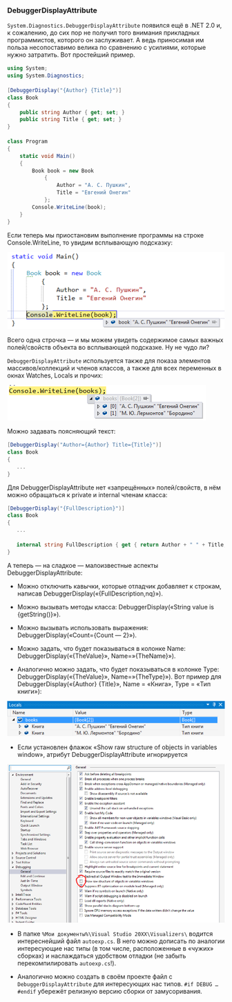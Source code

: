 ﻿### DebuggerDisplayAttribute


`System.Diagnostics.DebuggerDisplayAttribute` появился ещё в .NET 2.0 и, к сожалению, до сих пор не получил того внимания прикладных программистов, которого он заслуживает. А ведь приносимая им польза несопоставимо велика по сравнению с усилиями, которые нужно затратить. Вот простейший пример.

```csharp
using System;
using System.Diagnostics;
 
[DebuggerDisplay("{Author} {Title}")]
class Book
{
    public string Author { get; set; }
    public string Title { get; set; }
}
 
class Program
{
    static void Main()
    {
        Book book = new Book
            {
                Author = "А. С. Пушкин",
                Title = "Евгений Онегин"
            };
        Console.WriteLine(book);
    }
}
```

Если теперь мы приостановим выполнение программы на строке Console.WriteLine, то увидим всплывающую подсказку:

![Всплывающая подсказка](img/dda1.png)

Всего одна строчка — и мы можем увидеть содержимое самых важных полей/свойств объекта во всплывающей подсказке. Ну не чудо ли?

`DebuggerDisplayAttribute` используется также для показа элементов массивов/коллекций и членов классов, а также для всех переменных в окнах Watches, Locals и прочих:

![Массив](img/dda2.png)

Можно задавать поясняющий текст:

```csharp
[DebuggerDisplay("Author={Author} Title={Title}")]
class Book
{
   ...
}
```

Для DebuggerDisplayAttribute нет «запрещённых» полей/свойств, в нём можно обращаться к private и internal членам класса:

```csharp
[DebuggerDisplay("{FullDescription}")]
class Book
{
   ...
 
   internal string FullDescription { get { return Author + " " + Title; } }
}
```

А теперь — на сладкое — малоизвестные аспекты DebuggerDisplayAttribute:

* Можно отключить кавычки, которые отладчик добавляет к строкам, написав DebuggerDisplay(«{FullDescription,nq}»).

* Можно вызывать методы класса: DebuggerDisplay(«String value is {getString()}»).

* Можно вызывать использовать выражения: DebuggerDisplay(«Count={Count — 2}»).

* Можно задать, что будет показываться в колонке Name: DebuggerDisplay(«{TheValue}», Name=»{TheName}»).

* Аналогично можно задать, что будет показываться в колонке Type: DebuggerDisplay(«{TheValue}», Name=»{TheType}»). Вот пример для DebuggerDisplay(«{Author} {Title}», Name = «Книга», Type = «Тип книги»):

![Тип книги](img/dda4.png)

* Если установлен флажок «Show raw structure of objects in variables window», атрибут DebuggerDisplayAttribute игнорируется

![Установка флажка](img/dda3.png)

* В папке `%Мои документы%\Visual Studio 20XX\Visualizers\` водится интереснейший файл `autoexp.cs`. В него можно дописать по аналогии интересующие нас типы (в том числе, расположенные в «чужих» сборках) и наслаждаться удобством отладки (не забыть перекомпилировать `autoexp.cs`!).

* Аналогично можно создать в своём проекте файл с `DebuggerDisplayAttribute` для интересующих нас типов. `#if DEBUG … #endif` убережёт релизную версию сборки от замусоривания.

